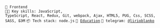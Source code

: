 <code>👷 Frontend</code><br>
<code>🧑‍💻 Key skills: JavaScript, TypeScript, React, Redux, Git, webpack, Ajax, HTML5, PUG, Css, SCSS, SASS, БЭМ</code>
<code>📦 Tech stack: node.js</code>
<code>🧻 [Education](EDUCATION.md)</code>
<code>💬 telegram: [@lirioblanko](https://telegram.me/lirioblanko)</code>
